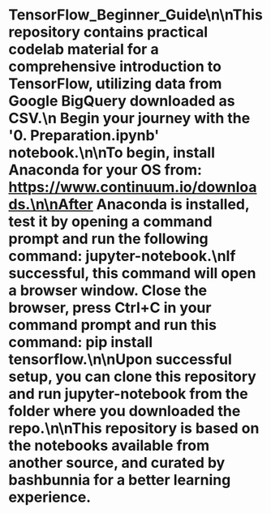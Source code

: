 
# TensorFlow_Beginner_Guide\n\nThis repository contains practical codelab material for a comprehensive introduction to TensorFlow, utilizing data from Google BigQuery downloaded as CSV.\n Begin your journey with the '0. Preparation.ipynb' notebook.\n\nTo begin, install Anaconda for your OS from: https://www.continuum.io/downloads.\n\nAfter Anaconda is installed, test it by opening a command prompt and run the following command: jupyter-notebook.\nIf successful, this command will open a browser window. Close the browser, press Ctrl+C in your command prompt and run this command: pip install tensorflow.\n\nUpon successful setup, you can clone this repository and run jupyter-notebook from the folder where you downloaded the repo.\n\nThis repository is based on the notebooks available from another source, and curated by bashbunnia for a better learning experience.